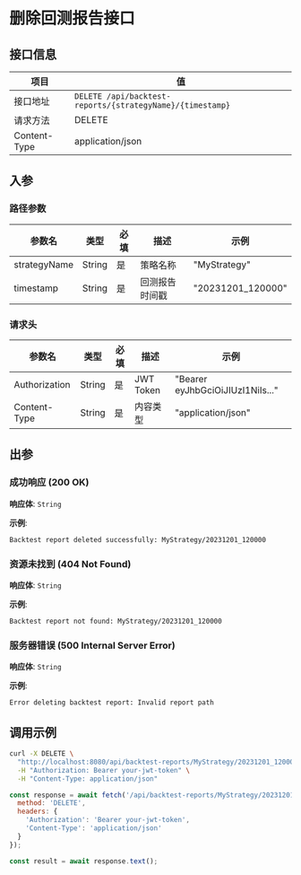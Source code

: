 # 删除回测报告接口

## 接口信息

| 项目 | 值 |
|------|-----|
| 接口地址 | `DELETE /api/backtest-reports/{strategyName}/{timestamp}` |
| 请求方法 | DELETE |
| Content-Type | application/json |

## 入参

### 路径参数

| 参数名 | 类型 | 必填 | 描述 | 示例 |
|--------|------|------|------|------|
| strategyName | String | 是 | 策略名称 | "MyStrategy" |
| timestamp | String | 是 | 回测报告时间戳 | "20231201_120000" |

### 请求头

| 参数名 | 类型 | 必填 | 描述 | 示例 |
|--------|------|------|------|------|
| Authorization | String | 是 | JWT Token | "Bearer eyJhbGciOiJIUzI1NiIs..." |
| Content-Type | String | 是 | 内容类型 | "application/json" |

## 出参

### 成功响应 (200 OK)

**响应体**: `String`

**示例**:
```
Backtest report deleted successfully: MyStrategy/20231201_120000
```

### 资源未找到 (404 Not Found)

**响应体**: `String`

**示例**:
```
Backtest report not found: MyStrategy/20231201_120000
```

### 服务器错误 (500 Internal Server Error)

**响应体**: `String`

**示例**:
```
Error deleting backtest report: Invalid report path
```

## 调用示例

```bash
curl -X DELETE \
  "http://localhost:8080/api/backtest-reports/MyStrategy/20231201_120000" \
  -H "Authorization: Bearer your-jwt-token" \
  -H "Content-Type: application/json"
```

```javascript
const response = await fetch('/api/backtest-reports/MyStrategy/20231201_120000', {
  method: 'DELETE',
  headers: {
    'Authorization': 'Bearer your-jwt-token',
    'Content-Type': 'application/json'
  }
});

const result = await response.text();
``` 